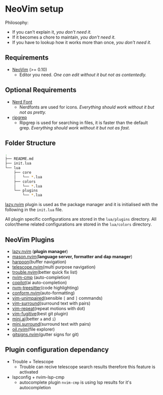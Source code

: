 # NeoVim setup

Philosophy:

- If you can't explain it, _you don't need it._
- If it becomes a chore to maintain, _you don't need it._
- If you have to lookup how it works more than once, _you don't need it._

## Requirements

- [NeoVim](https://neovim.io) (>= 0.10)
  - Editor you need. _One can edit without it but not as contentedly._

## Optional Requirements

- [Nerd Font](https://www.nerdfonts.com/)
  - Nerdfonts are used for icons. _Everything should work without it but not as pretty._
- [ripgrep](https://github.com/BurntSushi/ripgrep#installation)
  - Ripgrep is used for searching in files, it is faster than the default grep. _Everything should work without it but not as fast._

## Folder Structure

```bash
.
├── README.md
├── init.lua
└── lua
    ├── core
    │   └── *.lua
    ├── colors
    │   └── *.lua
    └── plugins
        └── *.lua
```

[lazy.nvim](https://github.com/folke/lazy.nvim.git) plugin is used as the package manager and it is initialised with the following in the `init.lua` file.

All plugin specific configurations are stored in the `lua/plugins` directory. All color/theme related configurations are stored in the `lua/colors` directory.

## NeoVim Plugins

<!--
#
rg "\[.*\]\(.*\)" | grep "\-\- \[.*\]\(.*\)" | awk -F'\-\-' ' {print "-" $NF}'
#
-->

- [lazy.nvim](https://github.com/folke/lazy.nvim.git) (**plugin manager**)
- [mason.nvim](https://github.com/williamboman/mason.nvim)(**language server, formatter and dap manager**)
- [harpoon](https://github.com/ThePrimeagen/harpoon)(buffer navigation)
- [telescope.nvim](https://github.com/nvim-telescope/telescope.nvim)(multi purpose navigation)
- [trouble.nvim](https://github.com/folke/trouble.nvim)(better quick fix list)
- [nvim-cmp](https://github.com/hrsh7th/nvim-cmp) (auto-completion)
- [copilot](https://github.com/zbirenbaum/copilot.lua)(ai auto-completion)
- [nvm-treesitter](https://github.com/nvim-treesitter/nvim-treesitter)(code highlighting)
- [conform.nvim](https://github.com/stevearc/conform.nvim)(auto-formatting)
- [vim-unimpaired](https://github.com/tpope/vim-unimpaired)(sensible `[` and `]` commands)
- [vim-surround](https://github.com/tpope/vim-surround)(surround text with pairs)
- [vim-repeat](https://github.com/tpope/vim-repeat)(repeat motions with dot)
- [vim-fugitive](https://github.com/tpope/vim-fugitive)(best git plugin)
- [mini.ai](https://github.com/echasnovski/mini.nvim/blob/main/readmes/mini-ai.md)(better `a` and `i`)
- [mini.surround](https://github.com/echasnovski/mini.nvim/blob/main/readmes/mini-surround.md)(surround text with pairs)
- [oil.nvim](https://github.com/stevearc/oil.nvim)(file explorer)
- [gitsigns.nvim](https://github.com/lewis6991/gitsigns.nvim)(gutter signs for git)

## Plugin configuration dependancy

- Trouble + Telescope
  - Trouble can recive telescope search results therefore this feature is activated
- lspconfig + nvim-lsp-cmp
  - autocomplete plugin `nvim-cmp` is using lsp results for it's autocompletion
